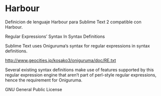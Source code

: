 Harbour
=======

Definicion de lenguaje Harbour para Sublime Text  2
compatible con Harbour.

Regular Expressions’ Syntax In Syntax Definitions

Sublime Text uses Oniguruma‘s syntax for regular expressions in syntax definitions. 

http://www.geocities.jp/kosako3/oniguruma/doc/RE.txt

Several existing syntax definitions make use of features supported by this regular expression engine that aren’t part of perl-style regular expressions, hence the requirement for Oniguruma.

GNU General Public License
